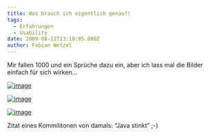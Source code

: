 ```yaml
---
title: Was brauch ich eigentlich genau?!
tags:
  - Erfahrungen
  - Usability
date: 2009-08-12T13:18:05.000Z
author: Fabian Wetzel
---
```


Mir fallen 1000 und ein Sprüche dazu ein, aber ich lass mal die Bilder einfach für sich wirken…

[![image](image-thumb10.png "image")](image25.png) 

[![image](image-thumb11.png "image")](image26.png) 

[![image](image-thumb12.png "image")](image27.png) 

Zitat eines Kommilitonen von damals: “Java stinkt” ;-)


